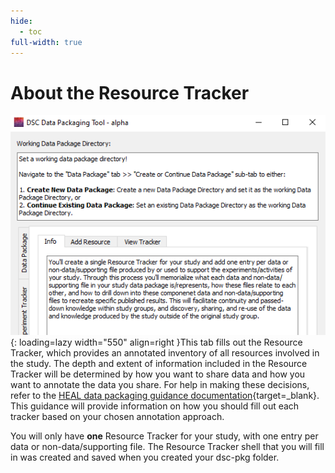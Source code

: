 ```yaml
---
hide:
  - toc
full-width: true
---
```


# About the Resource Tracker

![](../app-screenshots/resource-track-main.PNG){: loading=lazy width="550" align=right }This tab fills out the Resource Tracker, which provides an annotated inventory of all resources involved in the study. The depth and extent of information included in the Resource Tracker will be determined by how you want to share data and how you want to annotate the data you share. For help in making these decisions, refer to the [HEAL data packaging guidance documentation](https://norc-heal.github.io/heal-data-pkg-guide/){target=_blank}. This guidance will provide information on how you should fill out each tracker based on your chosen annotation approach.

You will only have **one** Resource Tracker for your study, with one entry per data or non-data/supporting file. The Resource Tracker shell that you will fill in was created and saved when you created your dsc-pkg folder.